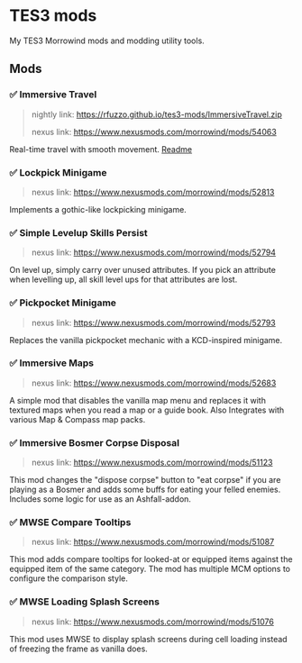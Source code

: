 # TES3 mods

My TES3 Morrowind mods and modding utility tools.

## Mods

### ✅ Immersive Travel
>
> nightly link: https://rfuzzo.github.io/tes3-mods/ImmersiveTravel.zip
>
> nexus link: https://www.nexusmods.com/morrowind/mods/54063

Real-time travel with smooth movement. [Readme](/Immersive%20Travel/README.md)

### ✅ Lockpick Minigame
>
> nexus link: <https://www.nexusmods.com/morrowind/mods/52813>

Implements a gothic-like lockpicking minigame.

### ✅ Simple Levelup Skills Persist
>
> nexus link: <https://www.nexusmods.com/morrowind/mods/52794>

On level up, simply carry over unused attributes. If you pick an attribute when levelling up, all skill level ups for that attributes are lost.

### ✅ Pickpocket Minigame
>
> nexus link: <https://www.nexusmods.com/morrowind/mods/52793>

Replaces the vanilla pickpocket mechanic with a KCD-inspired minigame.

### ✅ Immersive Maps
>
> nexus link: <https://www.nexusmods.com/morrowind/mods/52683>

A simple mod that disables the vanilla map menu and replaces it with textured maps when you read a map or a guide book. Also Integrates with various Map & Compass map packs.

### ✅ Immersive Bosmer Corpse Disposal
>
> nexus link: <https://www.nexusmods.com/morrowind/mods/51123>

This mod changes the "dispose corpse" button to "eat corpse" if you are playing as a Bosmer and adds some buffs for eating your felled enemies. Includes some logic for use as an Ashfall-addon.

### ✅ MWSE Compare Tooltips
>
> nexus link: <https://www.nexusmods.com/morrowind/mods/51087>

This mod adds compare tooltips for looked-at or equipped items against the equipped item of the same category. The mod has multiple MCM options to configure the comparison style.

### ✅ MWSE Loading Splash Screens
>
> nexus link: <https://www.nexusmods.com/morrowind/mods/51076>

This mod uses MWSE to display splash screens during cell loading instead of freezing the frame as vanilla does.
